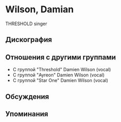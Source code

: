# Wilson, Damian

THRESHOLD singer

## Дискография


## Отношения с другими группами

* C группой "Threshold" Damien Wilson (vocal)
* C группой "Ayreon" Damien Wilson (vocal)
* C группой "Star One" Damien Wilson (vocal)

## Обсуждения


## Упоминания

